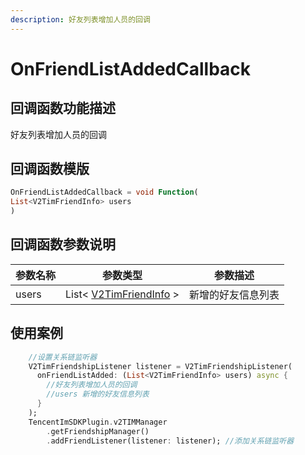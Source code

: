 ```yaml
---
description: 好友列表增加人员的回调
---
```


# OnFriendListAddedCallback

## 回调函数功能描述

好友列表增加人员的回调

## 回调函数模版

```dart
OnFriendListAddedCallback = void Function(
List<V2TimFriendInfo> users
)
```

## 回调函数参数说明

| 参数名称  | 参数类型                                        | 参数描述      |
| ----- | ------------------------------------------- | --------- |
| users | List< [V2TimFriendInfo](broken-reference) > | 新增的好友信息列表 |

## 使用案例

```dart
    //设置关系链监听器
    V2TimFriendshipListener listener = V2TimFriendshipListener(
      onFriendListAdded: (List<V2TimFriendInfo> users) async {
        //好友列表增加人员的回调
        //users 新增的好友信息列表
      }
    );
    TencentImSDKPlugin.v2TIMManager
        .getFriendshipManager()
        .addFriendListener(listener: listener); //添加关系链监听器
```

